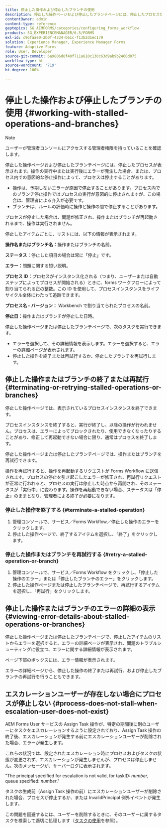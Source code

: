 ```yaml
---
title: 停止した操作および停止したブランチの使用
description: 停止した操作ページおよび停止したブランチページには、停止したプロセスが表示されます。
contentOwner: admin
content-type: reference
geptopics: SG_AEMFORMS/categories/configuring_forms_workflow
products: SG_EXPERIENCEMANAGER/6.5/FORMS
exl-id: c96faae0-2b0f-4334-b61c-f13b2d1ec179
solution: Experience Manager, Experience Manager Forms
feature: Adaptive Forms
role: User, Developer
source-git-commit: 6a9806d8f40f711a610c130c63d9ab9b2460d075
workflow-type: ht
source-wordcount: '719'
ht-degree: 100%

---
```


# 停止した操作および停止したブランチの使用 {#working-with-stalled-operations-and-branches}

>[!NOTE]
> 
> ユーザーが管理者コンソールにアクセスする管理者権限を持っていることを確認します。

停止した操作ページおよび停止したブランチページには、停止したプロセスが表示されます。操作の実行中または実行後にエラーが発生した場合、または、プロセス内での意図的な停止操作によって、プロセスは停止することがあります。

* 操作は、予期しないエラーが原因で停止することがあります。プロセス内でのブランチ停止操作ではプロセスの実行が意図的に停止されますが、この場合は、管理者による介入が必要です。
* ブランチは、ルールの評価時に操作と操作の間で停止することがあります。

プロセスが停止した場合は、問題が修正され、操作またはブランチが再起動されるまで、操作は実行されません。

停止したアイテムごとに、リストには、以下の情報が表示されます。

**操作名またはブランチ名：**&#x200B;操作またはブランチの名前。

**ステータス：**&#x200B;停止した項目の場合は常に「停止」です。

**エラー：**&#x200B;問題に関する短い説明。

**プロセス ID：**&#x200B;プロセスがインスタンス化される（つまり、ユーザーまたは自動ステップによってプロセスが開始される）ときに、forms ワークフローによって割り当てられる正の整数。この ID を使用して、プロセスインスタンスをライフサイクル全体にわたって追跡できます。

**プロセス名 - バージョン：** Workbench で割り当てられたプロセスの名前。

**停止日：**&#x200B;操作またはブランチが停止した日時。

停止した操作ページまたは停止したブランチページで、次のタスクを実行できます。

* エラーを選択して、その詳細情報を表示します。エラーを選択すると、エラーの詳細ページが表示されます。
* 停止した操作を終了または再試行するか、停止したブランチを再試行します。

## 停止した操作またはブランチの終了または再試行 {#terminating-or-retrying-stalled-operations-or-branches}

停止した操作ページでは、表示されているプロセスインスタンスを終了できます。

プロセスインスタンスを終了すると、実行が終了し、以降の操作が行われません。プロセスは、エラーによってブロックされたり、使用できなくなったりすることがあり、修正して再起動できない場合に限り、通常はプロセスを終了します。

停止した操作ページまたは停止したブランチページでは、操作またはブランチを再試行できます。

操作を再試行すると、操作を再起動するリクエストが Forms Workflow に送信されます。プロセスの停止を引き起こしたエラーが修正され、再試行リクエストが正常に行われると、プロセスの実行は停止した時点から再開され、そのステータスが「実行中」に変わります。操作を再起動できない場合、ステータスは「停止」のままとなり、管理者による終了が必要になります。

### 停止した操作を終了する {#terminate-a-stalled-operation}

1. 管理コンソールで、サービス／Forms Workflow／停止した操作のエラーをクリックします。
1. 停止した操作ページで、終了するアイテムを選択し、「終了」をクリックします。

### 停止した操作またはブランチを再試行する {#retry-a-stalled-operation-or-branch}

1. 管理コンソールで、サービス／Forms Workflow をクリックし、「停止した操作のエラー」または「停止したブランチのエラー」をクリックします。
1. 停止した操作ページまたは停止したブランチページで、再試行するアイテムを選択し、「再試行」をクリックします。

## 停止した操作またはブランチのエラーの詳細の表示 {#viewing-error-details-about-stalled-operations-or-branches}

停止した操作ページまたは停止したブランチページで、停止したアイテムのリストからエラーを選択すると、エラーの詳細ページが表示され、問題のトラブルシューティングに役立つ、エラーに関する詳細情報が表示されます。

ページ下部のボックスには、エラー情報が表示されます。

エラーの詳細ページから、停止した操作の終了または再試行、および停止したブランチの再試行を行うこともできます。

## エスカレーションユーザーが存在しない場合にプロセスが停止しない {#process-does-not-stall-when-escalation-user-does-not-exist}

AEM Forms User サービスの Assign Task 操作が、特定の期間後に別のユーザーにタスクをエスカレーションするように設定されており、Assign Task 操作の終了後、エスカレーションが発生する前にエスカレーションユーザーが削除された場合、エラーが発生します。

これらの状況では、設定されたエスカレーション時にプロセスおよびタスクの状態が変更されず、エスカレーションが発生しませんが、プロセスは停止しません。次のメッセージが、サーバーログに表示されます。

&quot;The principal specified for escalation is not valid, for taskID: *number*, queue specified: *number*.&quot;

タスクの生成前（Assign Task 操作の前）にエスカレーションユーザーが削除された場合、プロセスが停止するか、または InvalidPrincipal 例外イベントが発生します。

この問題を回避するには、ユーザーを削除するときに、そのユーザーに属するタスクを検索して適切に処理します（[タスクの使用](/help/forms/using/admin-help/tasks.md#working-with-tasks)を参照）。
